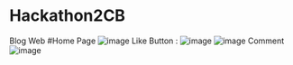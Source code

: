 # Hackathon2CB
Blog Web
#Home Page
![image](https://github.com/PankajAjmera1/Hackathon2CB/assets/103686473/e5a1b655-637a-4cb1-80ee-708e0280f5d0)
Like Button :
![image](https://github.com/PankajAjmera1/Hackathon2CB/assets/103686473/5ab73ce3-3b34-4fa5-ac31-1318c6e0de3c)
![image](https://github.com/PankajAjmera1/Hackathon2CB/assets/103686473/47336012-0a64-4163-83e6-41441f07c59b)
Comment
![image](https://github.com/PankajAjmera1/Hackathon2CB/assets/103686473/899e317f-e997-4171-ba45-2d156a4fdbc1)





